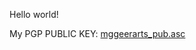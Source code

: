 Hello world!

My PGP PUBLIC KEY:
[mggeerarts_pub.asc](https://mggeerarts.github.io/mggeerarts_pub.asc "download")